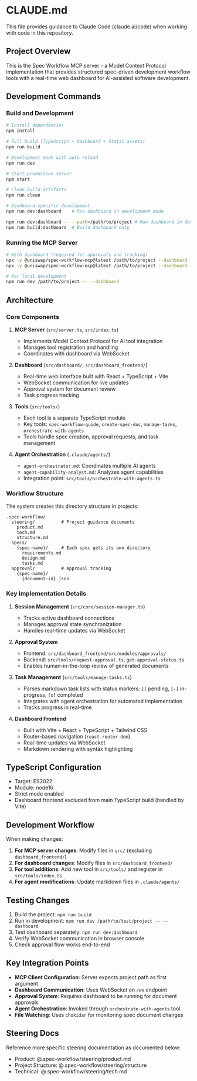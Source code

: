 # CLAUDE.md

This file provides guidance to Claude Code (claude.ai/code) when working with code in this repository.

## Project Overview

This is the Spec Workflow MCP server - a Model Context Protocol implementation that provides structured spec-driven development workflow tools with a real-time web dashboard for AI-assisted software development.

## Development Commands

### Build and Development

```bash
# Install dependencies
npm install

# Full build (TypeScript + Dashboard + Static assets)
npm run build

# Development mode with auto-reload
npm run dev

# Start production server
npm start

# Clean build artifacts
npm run clean

# Dashboard-specific development
npm run dev:dashboard    # Run dashboard in development mode

npm run dev:dashboard -- --path=/path/to/project # Run dashboard in development mode for a specific project
npm run build:dashboard  # Build dashboard only
```

### Running the MCP Server

```bash
# With dashboard (required for approvals and tracking)
npx -y @uniswap/spec-workflow-mcp@latest /path/to/project --dashboard
npx -y @uniswap/spec-workflow-mcp@latest /path/to/project --dashboard --port 3000

# For local development
npm run dev /path/to/project -- --dashboard
```

## Architecture

### Core Components

1. **MCP Server** (`src/server.ts`, `src/index.ts`)
   - Implements Model Context Protocol for AI tool integration
   - Manages tool registration and handling
   - Coordinates with dashboard via WebSocket

2. **Dashboard** (`src/dashboard/`, `src/dashboard_frontend/`)
   - Real-time web interface built with React + TypeScript + Vite
   - WebSocket communication for live updates
   - Approval system for document review
   - Task progress tracking

3. **Tools** (`src/tools/`)
   - Each tool is a separate TypeScript module
   - Key tools: `spec-workflow-guide`, `create-spec-doc`, `manage-tasks`, `orchestrate-with-agents`
   - Tools handle spec creation, approval requests, and task management

4. **Agent Orchestration** (`.claude/agents/`)
   - `agent-orchestrator.md`: Coordinates multiple AI agents
   - `agent-capability-analyst.md`: Analyzes agent capabilities
   - Integration point: `src/tools/orchestrate-with-agents.ts`

### Workflow Structure

The system creates this directory structure in projects:

```trees
.spec-workflow/
  steering/          # Project guidance documents
    product.md
    tech.md
    structure.md
  specs/
    {spec-name}/     # Each spec gets its own directory
      requirements.md
      design.md
      tasks.md
  approval/          # Approval tracking
    {spec-name}/
      {document-id}.json
```

### Key Implementation Details

1. **Session Management** (`src/core/session-manager.ts`)
   - Tracks active dashboard connections
   - Manages approval state synchronization
   - Handles real-time updates via WebSocket

2. **Approval System**
   - Frontend: `src/dashboard_frontend/src/modules/approvals/`
   - Backend: `src/tools/request-approval.ts`, `get-approval-status.ts`
   - Enables human-in-the-loop review of generated documents

3. **Task Management** (`src/tools/manage-tasks.ts`)
   - Parses markdown task lists with status markers: `[]` pending, `[-]` in-progress, `[x]` completed
   - Integrates with agent orchestration for automated implementation
   - Tracks progress in real-time

4. **Dashboard Frontend**
   - Built with Vite + React + TypeScript + Tailwind CSS
   - Router-based navigation (`react-router-dom`)
   - Real-time updates via WebSocket
   - Markdown rendering with syntax highlighting

## TypeScript Configuration

- Target: ES2022
- Module: node16
- Strict mode enabled
- Dashboard frontend excluded from main TypeScript build (handled by Vite)

## Development Workflow

When making changes:

1. **For MCP server changes**: Modify files in `src/` (excluding `dashboard_frontend/`)
2. **For dashboard changes**: Modify files in `src/dashboard_frontend/`
3. **For tool additions**: Add new tool in `src/tools/` and register in `src/tools/index.ts`
4. **For agent modifications**: Update markdown files in `.claude/agents/`

## Testing Changes

1. Build the project: `npm run build`
2. Run in development: `npm run dev /path/to/test/project -- --dashboard`
3. Test dashboard separately: `npm run dev:dashboard`
4. Verify WebSocket communication in browser console
5. Check approval flow works end-to-end

## Key Integration Points

- **MCP Client Configuration**: Server expects project path as first argument
- **Dashboard Communication**: Uses WebSocket on `/ws` endpoint
- **Approval System**: Requires dashboard to be running for document approvals
- **Agent Orchestration**: Invoked through `orchestrate-with-agents` tool
- **File Watching**: Uses `chokidar` for monitoring spec document changes

## Steering Docs

Reference more specific steering documentation as documented below:

- Product: @.spec-workflow/steering/product.md
- Project Structure: @.spec-workflow/steering/structure
- Technical: @.spec-workflow/steering/tech.md
